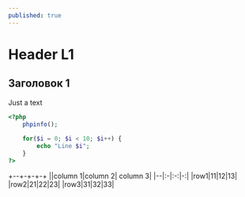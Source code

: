 ```yaml
---
published: true
---
```


# Header L1

## Заголовок 1

Just a text

~~~ php
<?php
    phpinfo();
    
    for($i = 0; $i < 10; $i++) {
        echo "Line $i";
    }
?>
~~~

+--+-+-+-+
||column 1|column 2| column 3| 
|--|:-|:-:|-:|
|row1|11|12|13|
|row2|21|22|23|
|row3|31|32|33|
